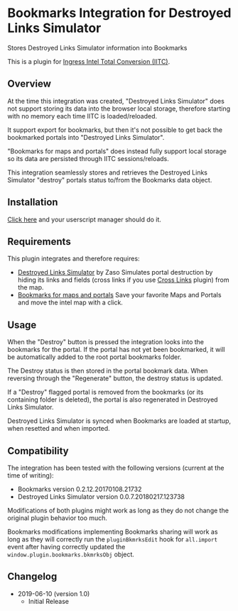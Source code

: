 # Bookmarks Integration for Destroyed Links Simulator

Stores Destroyed Links Simulator information into Bookmarks

This is a plugin for [Ingress Intel Total Conversion (IITC)](https://github.com/iitc-project/ingress-intel-total-conversion/).

## Overview

At the time this integration was created, "Destroyed Links Simulator" does not support storing its data into the browser local storage, therefore starting with no memory each time IITC is loaded/reloaded.

It support export for bookmarks, but then it's not possible to get back the bookmarked portals into "Destroyed Links Simulator".

"Bookmarks for maps and portals" does instead fully support local storage so its data are persisted through IITC sessions/reloads.

This integration seamlessly stores and retrieves the Destroyed Links Simulator "destroy" portals status to/from the Bookmarks data object.

## Installation
[Click here](https://github.com/manierim/destroyed-links-simulator-bookmarks-integration/raw/master/dls-bookmarks-integration.user.js) and your userscript manager should do it.

## Requirements

This plugin integrates and therefore requires:
- [Destroyed Links Simulator](https://www.giacintogarcea.com/ingress/items/) by Zaso
Simulates portal destruction by hiding its links and fields (cross links if you use [Cross Links](https://iitc.me/desktop/) plugin) from the map.
- [Bookmarks for maps and portals](https://iitc.me/desktop/)
Save your favorite Maps and Portals and move the intel map with a click.

## Usage

When the "Destroy" button is pressed the integration looks into the bookmarks for the portal.
If the portal has not yet been bookmarked, it will be automatically added to the root portal bookmarks folder.

The Destroy status is then stored in the portal bookmark data.
When reversing through the "Regenerate" button, the destroy status is updated.

If a "Destroy" flagged portal is removed from the bookmarks (or its containing folder is deleted), the portal is also regenerated in Destroyed Links Simulator.

Destroyed Links Simulator is synced when Bookmarks are loaded at startup, when resetted and when imported.

## Compatibility

The integration has been tested with the following versions (current at the time of writing):
- Bookmarks version 0.2.12.20170108.21732
- Destroyed Links Simulator version 0.0.7.20180217.123738

Modifications of both plugins might work as long as they do not change the original plugin behavior too much.

Bookmarks modifications implementing Bookmarks sharing will work as long as they will correctly run the `pluginBkmrksEdit` hook for `all.import` event after having correctly updated the `window.plugin.bookmarks.bkmrksObj` object.

## Changelog

- 2019-06-10 (version 1.0)
  + Initial Release
